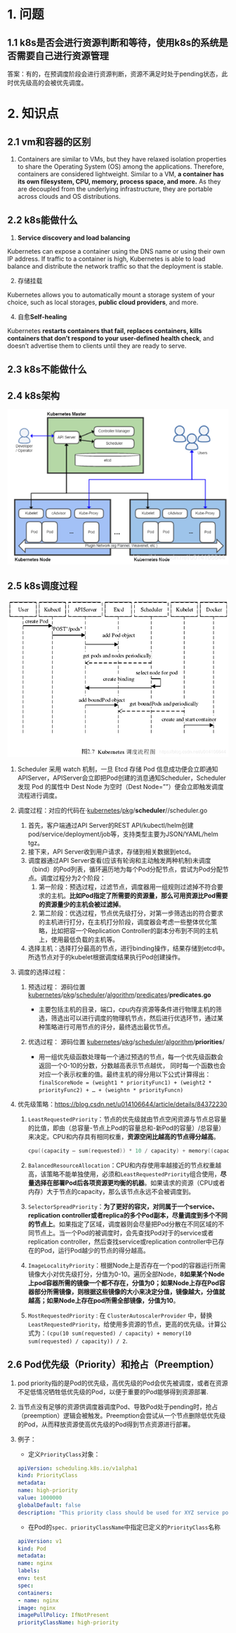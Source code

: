 # 1. 问题

## 1.1 k8s是否会进行资源判断和等待，使用k8s的系统是否需要自己进行资源管理

答案：有的，在预调度阶段会进行资源判断，资源不满足时处于pending状态，此时优先级高的会被优先调度。

# 2. 知识点

## 2.1 vm和容器的区别

1. Containers are similar to VMs, but they have relaxed isolation properties to share the Operating System (OS) among the applications. Therefore, containers are considered lightweight. Similar to a VM, **a container has its own filesystem, CPU, memory, process space, and more.** As they are decoupled from the underlying infrastructure, they are portable across clouds and OS distributions.

## 2.2 k8s能做什么

1. **Service discovery and load balancing**

Kubernetes can expose a container using the DNS name or using their own IP address. If traffic to a container is high, Kubernetes is able to load balance and distribute the network traffic so that the deployment is stable.

2. 存储挂载

Kubernetes allows you to automatically mount a storage system of your choice, such as local storages, **public cloud providers**, and more.

4. 自愈**Self-healing**

Kubernetes **restarts containers that fail, replaces containers, kills containers that don’t respond to your user-defined health check**, and doesn’t advertise them to clients until they are ready to serve.

## 2.3 k8s不能做什么

## 2.4 k8s架构

![](infrastructure_of_k8s.png)

## 2.5 k8s调度过程

![](schedular_of_k8s.png)

1. Scheduler 采用 watch 机制，一旦 Etcd 存储 Pod 信息成功便会立即通知APIServer，APIServer会立即把Pod创建的消息通知Scheduler，Scheduler发现 Pod 的属性中 Dest Node 为空时（Dest Node=””）便会立即触发调度流程进行调度。

2. 调度过程：对应的代码在·[kubernetes](https://github.com/kubernetes/kubernetes)/[pkg](https://github.com/kubernetes/kubernetes/tree/master/pkg)/**scheduler**//scheduler.go
   1. 首先，客户端通过API Server的REST API/kubectl/helm创建pod/service/deployment/job等，支持类型主要为JSON/YAML/helm tgz。
   2. 接下来，API Server收到用户请求，存储到相关数据到etcd。
   3. 调度器通过API Server查看(应该有轮询和主动触发两种机制)未调度（bind）的Pod列表，循环遍历地为每个Pod分配节点，尝试为Pod分配节点。调度过程分为2个阶段：
      1. 第一阶段：预选过程，过滤节点，调度器用一组规则过滤掉不符合要求的主机。**比如Pod指定了所需要的资源量，那么可用资源比Pod需要的资源量少的主机会被过滤掉**。
      2. 第二阶段：优选过程，节点优先级打分，对第一步筛选出的符合要求的主机进行打分，在主机打分阶段，调度器会考虑一些整体优化策略，比如把容一个Replication Controller的副本分布到不同的主机上，使用最低负载的主机等。
   4. 选择主机：选择打分最高的节点，进行binding操作，结果存储到etcd中。所选节点对于的kubelet根据调度结果执行Pod创建操作。

3. 调度的选择过程：

   1. 预选过程：  源码位置[kubernetes](https://github.com/kubernetes/kubernetes)/[pkg](https://github.com/kubernetes/kubernetes/tree/master/pkg)/[scheduler](https://github.com/kubernetes/kubernetes/tree/master/pkg/scheduler)/[algorithm](https://github.com/kubernetes/kubernetes/tree/master/pkg/scheduler/algorithm)/[predicates](https://github.com/kubernetes/kubernetes/tree/master/pkg/scheduler/algorithm/predicates)/**predicates.go**

      - 主要包括主机的目录，端口，cpu内存资源等条件进行物理主机的筛选，筛选出可以进行调度的物理机节点，然后进行优选环节，通过某种策略进行可用节点的评分，最终选出最优节点。

   2. 优选过程： 源码位置 [kubernetes](https://github.com/kubernetes/kubernetes)/[pkg](https://github.com/kubernetes/kubernetes/tree/master/pkg)/[scheduler](https://github.com/kubernetes/kubernetes/tree/master/pkg/scheduler)/[algorithm](https://github.com/kubernetes/kubernetes/tree/master/pkg/scheduler/algorithm)/**priorities**/

      - 用一组优先级函数处理每一个通过预选的节点，每一个优先级函数会返回一个0-10的分数，分数越高表示节点越优， 同时每一个函数也会对应一个表示权重的值。最终主机的得分用以下公式计算得出：`finalScoreNode = (weight1 * priorityFunc1) + (weight2 * priorityFunc2) + … + (weightn * priorityFuncn)`
        

4. 优先级策略：<https://blog.csdn.net/u014106644/article/details/84372230>

   1. `LeastRequestedPriority`：节点的优先级就由节点空闲资源与节点总容量的比值，即由（总容量-节点上Pod的容量总和-新Pod的容量）/总容量）来决定。CPU和内存具有相同权重，**资源空闲比越高的节点得分越高**。

      ```go
      cpu((capacity – sum(requested)) * 10 / capacity) + memory((capacity – sum(requested)) * 10 / capacity) / 2
      ```

   2. `BalancedResourceAllocation`：CPU和内存使用率越接近的节点权重越高，该策略不能单独使用，必须和`LeastRequestedPriority`组合使用，**尽量选择在部署Pod后各项资源更均衡的机器**。如果请求的资源（CPU或者内存）大于节点的capacity，那么该节点永远不会被调度到。

   3. `SelectorSpreadPriority`：**为了更好的容灾，对同属于一个service、replication controller或者replica的多个Pod副本，尽量调度到多个不同的节点上**。如果指定了区域，调度器则会尽量把Pod分散在不同区域的不同节点上。当一个Pod的被调度时，会先查找Pod对于的service或者replication controller，然后查找service或replication controller中已存在的Pod，运行Pod越少的节点的得分越高。

   4. `ImageLocalityPriority`：根据Node上是否存在一个pod的容器运行所需镜像大小对优先级打分，分值为0-10。遍历全部Node，**8如果某个Node上pod容器所需的镜像一个都不存在，分值为0；如果Node上存在Pod容器部分所需镜像，则根据这些镜像的大小来决定分值，镜像越大，分值就越高；如果Node上存在pod所需全部镜像，分值为10**。

   5. `MostRequestedPriority` : 在 `ClusterAutoscalerProvider` 中，替换 `LeastRequestedPriority`，给使用多资源的节点，更高的优先级。计算公式为：`(cpu(10 sum(requested) / capacity) + memory(10 sum(requested) / capacity)) / 2`.

## 2.6 **Pod优先级（Priority）和抢占（Preemption）**

1. pod priority指的是Pod的优先级，高优先级的Pod会优先被调度，或者在资源不足低情况牺牲低优先级的Pod，以便于重要的Pod能够得到资源部署.

2. 当节点没有足够的资源供调度器调度Pod、导致Pod处于pending时，抢占（preemption）逻辑会被触发。Preemption会尝试从一个节点删除低优先级的Pod，从而释放资源使高优先级的Pod得到节点资源进行部署。

3. 例子：

   - 定义`PriorityClass`对象：

   ```yaml
   apiVersion: scheduling.k8s.io/v1alpha1
   kind: PriorityClass
   metadata:
   name: high-priority
   value: 1000000
   globalDefault: false
   description: "This priority class should be used for XYZ service pods only."
   ```

   - 在Pod的`spec. priorityClassName`中指定已定义的`PriorityClass`名称

   ```yaml
   apiVersion: v1
   kind: Pod
   metadata:
   name: nginx
   labels:
   env: test
   spec:
   containers:
   - name: nginx
   image: nginx
   imagePullPolicy: IfNotPresent
   priorityClassName: high-priority
   ```

   